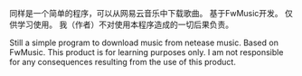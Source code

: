 同样是一个简单的程序，可以从网易云音乐中下载歌曲。 
基于FwMusic开发。
仅供学习使用。 
我（作者）不对使用本程序造成的一切后果负责。 
 
 
Still a simple program to download music from netease music. 
Based on FwMusic.
This product is for learning purposes only. 
I am not responsible for any consequences resulting from the use of this product.
